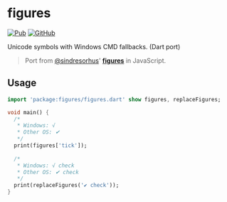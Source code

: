 # figures
[![Pub](https://img.shields.io/pub/v/figures.svg?style=flat-square)](https://pub.dev/packages/figures)
[![GitHub](https://img.shields.io/github/license/gluons/figures.dart.svg?style=flat-square)](./LICENSE)

Unicode symbols with Windows CMD fallbacks. (Dart port)

> Port from [@sindresorhus](https://github.com/sindresorhus/)' [**figures**](https://github.com/sindresorhus/figures) in JavaScript.

## Usage

```dart
import 'package:figures/figures.dart' show figures, replaceFigures;

void main() {
  /*
   * Windows: √
   * Other OS: ✔
   */
  print(figures['tick']);
  
  /*
   * Windows: √ check
   * Other OS: ✔ check
   */
  print(replaceFigures('✔ check'));
}
```

